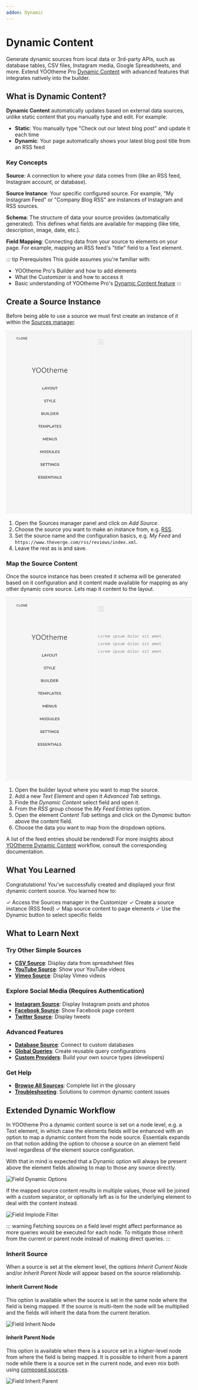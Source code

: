 ```yaml
---
addon: Dynamic
---
```


# Dynamic Content

Generate dynamic sources from local data or 3rd-party APIs, such as database tables, CSV files, Instagram media, Google Spreadsheets, and more. Extend YOOtheme Pro [Dynamic Content](https://yootheme.com/support/yootheme-pro/joomla/dynamic-content) with advanced features that integrates natively into the builder.

<!--@include: ../_partials/enable-addon.md-->

## What is Dynamic Content?

**Dynamic Content** automatically updates based on external data sources, unlike static content that you manually type and edit. For example:

- **Static**: You manually type "Check out our latest blog post" and update it each time
- **Dynamic**: Your page automatically shows your latest blog post title from an RSS feed

### Key Concepts

**Source**: A connection to where your data comes from (like an RSS feed, Instagram account, or database).

**Source Instance**: Your specific configured source. For example, "My Instagram Feed" or "Company Blog RSS" are instances of Instagram and RSS sources.

**Schema**: The structure of data your source provides (automatically generated). This defines what fields are available for mapping (like title, description, image, date, etc.).

**Field Mapping**: Connecting data from your source to elements on your page. For example, mapping an RSS feed's "title" field to a Text element.

::: tip Prerequisites
This guide assumes you're familiar with:

- YOOtheme Pro's Builder and how to add elements
- What the Customizer is and how to access it
- Basic understanding of YOOtheme Pro's [Dynamic Content feature](https://yootheme.com/support/yootheme-pro/joomla/dynamic-content)
:::

## Create a Source Instance

Before being able to use a source we must first create an instance of it within the [Sources manager](/essentials-for-yootheme-pro/settings#sources).

![Create a Source Instance](./assets/create-source-instance.gif)

1. Open the Sources manager panel and click on _Add Source_.
2. Choose the source you want to make an instance from, e.g. [RSS](./sources/rss).
3. Set the source name and the configuration basics, e.g. _My Feed_ and `https://www.theverge.com/rss/reviews/index.xml`.
4. Leave the rest as is and save.

### Map the Source Content

Once the source instance has been created it schema will be generated based on it configuration and it content made available for mapping as any other dynamic core source. Lets map it content to the layout.

![Map Source Content](./assets/map-source-content.gif)

1. Open the builder layout where you want to map the source.
1. Add a new _Text Element_ and open it _Advanced Tab_ settings.
1. Finde the _Dynamic Content_ select field and open it.
1. From the _RSS_ group choose the _My Feed Entries_ option.
1. Open the element _Content Tab_ settings and click on the _Dynamic_ button above the content field.
1. Choose the data you want to map from the dropdown options.

A list of the feed entries should be rendered! For more insights about [YOOtheme Dynamic Content](https://yootheme.com/support/yootheme-pro/joomla/dynamic-content) workflow, consult the corresponding documentation.

## What You Learned

Congratulations! You've successfully created and displayed your first dynamic content source. You learned how to:

✓ Access the Sources manager in the Customizer
✓ Create a source instance (RSS feed)
✓ Map source content to page elements
✓ Use the Dynamic button to select specific fields

## What to Learn Next

### Try Other Simple Sources

- **[CSV Source](./sources/csv)**: Display data from spreadsheet files
- **[YouTube Source](./sources/youtube)**: Show your YouTube videos
- **[Vimeo Source](./sources/vimeo)**: Display Vimeo videos

### Explore Social Media (Requires Authentication)

- **[Instagram Source](./sources/instagram)**: Display Instagram posts and photos
- **[Facebook Source](./sources/facebook)**: Show Facebook page content
- **[Twitter Source](./sources/twitter)**: Display tweets

### Advanced Features

- **[Database Source](./sources/database)**: Connect to custom databases
- **[Global Queries](./global-queries)**: Create reusable query configurations
- **[Custom Providers](./custom-provider)**: Build your own source types (developers)

### Get Help

- **[Browse All Sources](/essentials-for-yootheme-pro/glossary#dynamic-content)**: Complete list in the glossary
- **[Troubleshooting](./troubleshooting)**: Solutions to common dynamic content issues

## Extended Dynamic Workflow

In YOOtheme Pro a dynamic content source is set on a node level, e.g. a Text element, in which case the elements fields will be enhanced with an option to map a dynamic content from the node source. Essentials expands on that notion adding the option to choose a source on an element field level regardless of the element source configuration.

With that in mind is expected that a Dynamic option will always be present above the element fields allowing to map to those any source directly.

![Field Dynamic Options](./assets/field-dynamic-options.webp)

If the mapped source content results in multiple values, those will be joined with a custom separator, or optionally left as is for the underlying element to deal with the content instead.

![Field Implode Filter](./assets/field-filter-implode.webp)

::: warning
Fetching sources on a field level might affect performance as more queries would be executed for each node. To mitigate those inherit from the current or parent node instead of making direct queries.
:::

### Inherit Source

When a source is set at the element level, the options _Inherit Current Node_ and/or _Inherit Parent Node_ will appear based on the source relationship.

#### Inherit Current Node

This option is available when the source is set in the same node where the field is being mapped. If the source is multi-item the node will be multiplied and the fields will inherit the data from the current iteration.

![Field Inherit Node](./assets/field-inherit-node.webp)

#### Inherit Parent Node

This option is available when there is a source set in a higher-level node from where the field is being mapped. It is possible to inherit from a parent node while there is a source set in the current node, and even mix both using [composed sources](composed-sources).

![Field Inherit Parent](./assets/field-inherit-parent.webp)
